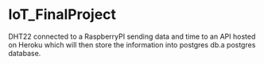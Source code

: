 # IoT_FinalProject
DHT22 connected to a RaspberryPI sending data and time to an API hosted on Heroku which will then store the information into postgres db.a postgres database.
